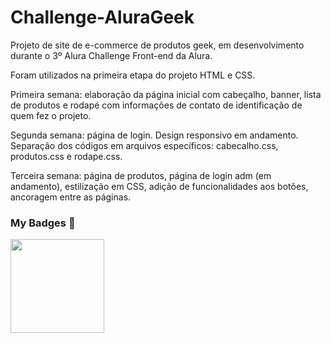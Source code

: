 # Challenge-AluraGeek


Projeto de site de e-commerce de produtos geek, em desenvolvimento durante o 3º Alura Challenge Front-end da Alura.

Foram utilizados na primeira etapa do projeto HTML e CSS.

Primeira semana: elaboração da página inicial com cabeçalho, banner, lista de produtos e rodapé com informações de contato de identificação de quem fez o projeto.

Segunda semana: página de login. Design responsivo em andamento. Separação dos códigos em arquivos específicos: cabecalho.css, produtos.css e rodape.css.

Terceira semana: página de produtos, página de login adm (em andamento), estilização em CSS, adição de funcionalidades aos botões, ancoragem entre as páginas.


### My Badges :medal_sports:
<div>
 <img src="https://media.discordapp.net/attachments/963548819256123434/963549154204864563/Badge_Alura_Challenge_FRONT-END_First_v2.png?width=468&height=468" width="150" height="150"/>
